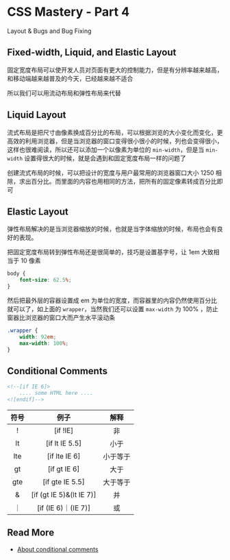 # CSS Mastery - Part 4

Layout & Bugs and Bug Fixing

## Fixed-width, Liquid, and Elastic Layout 

固定宽度布局可以使开发人员对页面有更大的控制能力，但是有分辨率越来越高，和移动端越来越普及的今天，已经越来越不适合

所以我们可以用流动布局和弹性布局来代替

## Liquid Layout

流式布局是把尺寸由像素换成百分比的布局，可以根据浏览的大小变化而变化，更高效的利用浏览器，但是当浏览器的窗口变得很小很小的时候，列也会变得很小，这样也很难阅读，所以还可以添加一个以像素为单位的 `min-width`，但是当 `min-width` 设置得很大的时候，就是会遇到和固定宽度布局一样的问题了

创建流式布局的时候，可以把设计的宽度与用户最常用的浏览器窗口大小 1250 相除，求出百分比。而里面的内容也用相同的方法，把所有的固定像素转成百分比即可

## Elastic Layout

弹性布局解决的是当浏览器缩放的时候，也就是当字体缩放的时候，布局也会有良好的表现。

把固定宽度布局转到弹性布局还是很简单的，技巧是设置基字号，让 1em 大致相当于 10 像素

```css
body {
    font-size: 62.5%;
}
```

然后把最外层的容器设置成 em 为单位的宽度，而容器里的内容仍然使用百分比就可以了，如上面的 `wrapper`，当然我们还可以设置 `max-width` 为 100% ，防止窗器比浏览器的窗口大而产生水平滚动条

```css
.wrapper {
    width: 92em;
    max-width: 100%;
}
```

## Conditional Comments

```html
<!--[if IE 6]>
    .... some HTML here ....
<![endif]-->
```

| 符号 | 例子 | 解释 |
| :----: | :----: | :----: |
| ! | [if !IE] | 非 |
| lt | [if lt IE 5.5] | 小于 |
| lte |	[if lte IE 6] | 小于等于 |
| gt | [if gt IE 6] | 大于 |
| gte | [if gte IE 5.5] | 大于等于 |
| & | [if (gt IE 5)&(lt IE 7)] | 并 |
| ｜ | [if (IE 6)｜(IE 7)] | 或 |

## Read More

- [About conditional comments](https://msdn.microsoft.com/en-us/library/ms537512\(v=vs.85\).aspx)